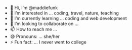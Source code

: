 - 👋 Hi, I’m @maddiefunk
- 👀 I’m interested in ... coding, travel, nature, teaching
- 🌱 I’m currently learning ... coding and web development 
- 💞️ I’m looking to collaborate on ...
- 📫 How to reach me ...
- 😄 Pronouns: ... she/her
- ⚡ Fun fact: ... I never went to college

<!---
maddiefunk/maddiefunk is a ✨ special ✨ repository because its `README.md` (this file) appears on your GitHub profile.
You can click the Preview link to take a look at your changes.
--->
